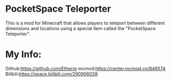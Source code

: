 
PocketSpace Teleporter
=======
This is a mod for Minecraft that allows players to teleport between different dimensions and locations using a special item called the "PocketSpace Teleporter".

My Info: 
==========
Github:https://github.com/Etherre
mcmod:https://center.mcmod.cn/846574
Bilibili:https://space.bilibili.com/290906039
